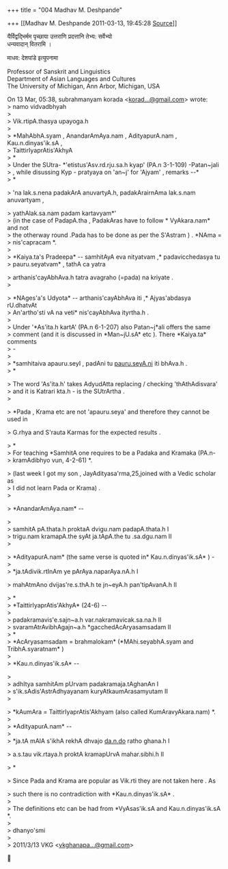 +++
title = "004 Madhav M. Deshpande"

+++
[[Madhav M. Deshpande	2011-03-13, 19:45:28 [Source](https://groups.google.com/g/bvparishat/c/yx1padZ3c8M)]]



यैर्विद्वद्भिर्मम पृच्छाया उत्तराणि प्रदत्तानि तेभ्य: सर्वेभ्यो  
धन्यवादान् वितरामि ।

माधव: देशपांडे इत्युपनामा  

Professor of Sanskrit and Linguistics  
Department of Asian Languages and Cultures  
The University of Michigan, Ann Arbor, Michigan, USA

On 13 Mar, 05:38, subrahmanyam korada \<[korad...@gmail.com]()\> wrote:  
\> namo vidvadbhyah  
\>  
\> Vik.rtipA.thasya upayoga.h  
\>  
\> \*MahAbhA.syam , AnandarAmAya.nam , AdityapurA.nam , Kau.n.dinyas'ik.sA ,  
\> TaittirIyaprAtis'AkhyA  
\> \*  
\> Under the SUtra- \*'etistus'Asv.rd.rju.sa.h kyap' (PA.n 3-1-109) -Patan\~jali  
\> , while disussing Kyp - pratyaya on 'an\~j' for 'Ajyam' , remarks --\*  
\> \*

  
\> 'na lak.s.nena padakArA anuvartyA.h, padakArairnAma lak.s.nam anuvartyam ,  

\> yathAlak.sa.nam padam kartavyam\*'  
\> (in the case of PadapA.tha , PadakAras have to follow \* VyAkara.nam\* and not  
\> the otherway round .Pada has to be done as per the S'Astram ) . \*NAma =  
\> nis'capracam \*.  
\>  
\> \*Kaiya.ta's Pradeepa\* -- samhitAyA eva nityatvam ,\* padavicchedasya tu  
\> pauru.seyatvam\* , tathA ca yatra

  
\> arthanis'cayAbhAva.h tatra avagraho (=pada) na kriyate .  
\>  

\> \*NAges'a's Udyota\* -- arthanis'cayAbhAva iti ,\* Ajyas'abdasya rU.dhatvAt  
\> An'artho'sti vA na veti\* nis'cayAbhAva ityrtha.h .  
\>  
\> Under '\*As'ita.h kartA' (PA.n 6-1-207) also Patan\~j\*ali offers the same  
\> comment (and it is discussed in \*Man\~jU.sA\* etc ). There \*Kaiya.ta\* comments  
\> -  
\>  
\> \*samhitaiva apauru.seyI , padAni tu [pauru.seyA.ni](http://pauru.seyA.ni) iti bhAva.h .  
\> \*

  
\> The word 'As'ita.h' takes AdyudAtta replacing / checking 'thAthAdisvara'  
\> and it is Katrari kta.h - is the SUtrArtha .  
\>  

\> \*Pada , Krama etc are not 'apauru.seya' and therefore they cannot be used in

  
\> G.rhya and S'rauta Karmas for the expected results .  

\> \*  
\> For teaching \*SamhitA one requires to be a Padaka and Kramaka (PA.n-  
\> kramAdibhyo vun, 4-2-61) \*.

  
\> (last week I got my son , JayAdityasa'rma,25,joined with a Vedic scholar as  
\> I did not learn Pada or Krama) .  
\>  

\> \*AnandarAmAya.nam\* --

  
\>  
\> samhitA pA.thata.h proktaA dvigu.nam padapA.thata.h I  
\> trigu.nam kramapA.the syAt ja.tApA.the tu .sa.dgu.nam II  
\>  

\> \*AdityapurA.nam\* (the same verse is quoted in\* Kau.n.dinyas'ik.sA\* ) -  
\>  
\> \*ja.tAdivik.rtInAm ye pArAya.naparAya.nA.h I

  
\> mahAtmAno dvijas're.s.thA.h te jn\~eyA.h pan'tipAvanA.h II  

\> \*  
\> \*TaittirIyaprAtis'AkhyA\* (24-6) --  
\>  
\> padakramavis'e.sajn\~a.h var.nakramavicak.sa.na.h II  
\> svaramAtrAvibhAgajn\~a.h \*gacchedAcAryasamsadam II  
\> \*  
\> \*AcAryasamsadam = brahmalokam\* (\*MAhi.seyabhA.syam and TribhA.syaratnam\* )  
\>  
\> \*Kau.n.dinyas'ik.sA\* --

  
\>  
\> adhItya samhitAm pUrvam padakramaja.tAghanAn I  
\> s'ik.sAdis'AstrAdhyayanam kuryAtkaumArasamyutam II  
\>  

\> \*kAumAra = TaittirIyaprAtis'Akhyam (also called KumAravyAkara.nam) \*.  
\>  
\> \*AdityapurA.nam\* --  
\>  
\> \*ja.tA mAlA s'ikhA rekhA dhvajo [da.n.do](http://da.n.do) ratho ghana.h I

  
\> a.s.tau vik.rtaya.h proktA kramapUrvA mahar.sibhi.h II  

\> \*

  
\> Since Pada and Krama are popular as Vik.rti they are not taken here . As  

\> such there is no contradiction with \*Kau.n.dinyas'ik.sA\* .  
\>  
\> The definitions etc can be had from \*VyAsas'ik.sA and Kau.n.dinyas'ik.sA \*.  
\>  
\> dhanyo'smi  
\>  
\> 2011/3/13 VKG \<[vkghanapa...@gmail.com]()\>



